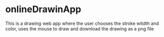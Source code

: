 # onlineDrawinApp
This is a drawing web app where the user chooses the stroke witdth and color, uses the mouse to draw and download the drawing as a png file

